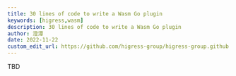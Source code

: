 ```yaml
---
title: 30 lines of code to write a Wasm Go plugin
keywords: [higress,wasm]
description: 30 lines of code to write a Wasm Go plugin
author: 澄潭
date: 2022-11-22
custom_edit_url: https://github.com/higress-group/higress-group.github.io/blob/master/i18n/en/docusaurus-plugin-content-blog/30-line-wasm.md
---
```

TBD